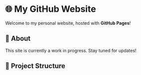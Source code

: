 # 🌐 My GitHub Website

Welcome to my personal website, hosted with **GitHub Pages**!

## 🚀 About

This site is currently a work in progress. Stay tuned for updates!

## 📂 Project Structure

